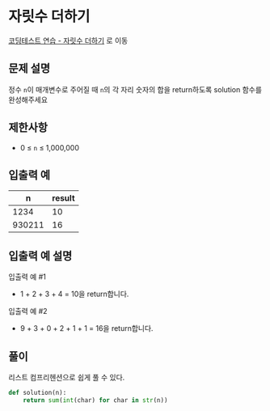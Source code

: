 # 자릿수 더하기

[코딩테스트 연습 - 자릿수 더하기][1] 로 이동

## 문제 설명

정수 `n`이 매개변수로 주어질 때 `n`의 각 자리 숫자의 합을 return하도록 solution 함수를 완성해주세요

## 제한사항

- 0 ≤ `n` ≤ 1,000,000

## 입출력 예

| n      | result |
| ------ | ------ |
| 1234   | 10     |
| 930211 | 16     |

## 입출력 예 설명

입출력 예 #1

- 1 + 2 + 3 + 4 = 10을 return합니다.

입출력 예 #2

- 9 + 3 + 0 + 2 + 1 + 1 = 16을 return합니다.

## 풀이

리스트 컴프리헨션으로 쉽게 풀 수 있다.

```python
def solution(n):
    return sum(int(char) for char in str(n))
```

[1]: https://school.programmers.co.kr/learn/courses/30/lessons/120906
